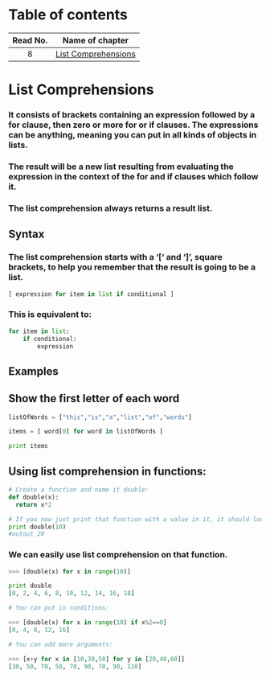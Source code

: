# Table of contents

|Read No. | Name of chapter|
|:---------: |:--------------:|
|8|[List Comprehensions](List-Comprehensions.md)





# List Comprehensions
### It consists of brackets containing an expression followed by a for clause, then zero or more for or if clauses. The expressions can be anything, meaning you can put in all kinds of objects in lists.

### The result will be a new list resulting from evaluating the expression in the context of the for and if clauses which follow it.

### The list comprehension always returns a result list.

## Syntax
### The list comprehension starts with a **‘[‘ and ‘]’, square brackets,** to help you remember that the result is going to be a list.

```python
[ expression for item in list if conditional ]
```

### This is equivalent to:
```python
for item in list:
    if conditional:
        expression
```

## Examples

## Show the first letter of each word

```python
listOfWords = ["this","is","a","list","of","words"]

items = [ word[0] for word in listOfWords ]

print items
```

## Using list comprehension in functions:
```python
# Create a function and name it double:
def double(x):
  return x*2

# If you now just print that function with a value in it, it should look like this:
print double(10)
#outout 20
```

### We can easily use list comprehension on that function.

```python
>>> [double(x) for x in range(10)]

print double
[0, 2, 4, 6, 8, 10, 12, 14, 16, 18]

# You can put in conditions:

>>> [double(x) for x in range(10) if x%2==0]
[0, 4, 8, 12, 16]

# You can add more arguments:

>>> [x+y for x in [10,30,50] for y in [20,40,60]]
[30, 50, 70, 50, 70, 90, 70, 90, 110]
```